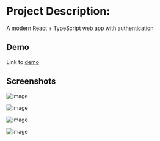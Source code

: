 
# Project Description:

A modern React + TypeScript web app with authentication

## Demo

Link to [demo]()

## Screenshots
![image](https://github.com/user-attachments/assets/b9318c10-fdda-4b17-8938-311091ce9f8a)

![image](https://github.com/user-attachments/assets/e3759d7f-33cf-4a7c-b0a0-f5029373750f)

![image](https://github.com/user-attachments/assets/76ea87f6-0b65-4d2f-b79a-6e52b6eecf48)

![image](https://github.com/user-attachments/assets/1f770144-8148-4f47-93bf-17930729184f)
